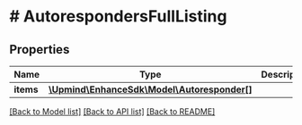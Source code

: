 # # AutorespondersFullListing

## Properties

Name | Type | Description | Notes
------------ | ------------- | ------------- | -------------
**items** | [**\Upmind\EnhanceSdk\Model\Autoresponder[]**](Autoresponder.md) |  |

[[Back to Model list]](../../README.md#models) [[Back to API list]](../../README.md#endpoints) [[Back to README]](../../README.md)
